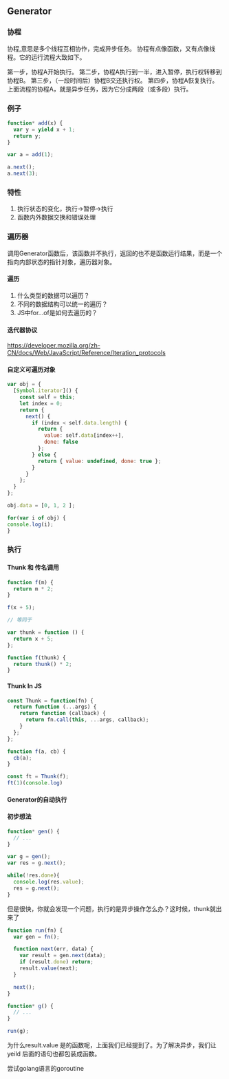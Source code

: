 ## Generator

### 协程
协程,意思是多个线程互相协作，完成异步任务。
协程有点像函数，又有点像线程。它的运行流程大致如下。

第一步，协程A开始执行。
第二步，协程A执行到一半，进入暂停，执行权转移到协程B。
第三步，（一段时间后）协程B交还执行权。
第四步，协程A恢复执行。
上面流程的协程A，就是异步任务，因为它分成两段（或多段）执行。

### 例子
```JavaScript
function* add(x) {
  var y = yield x + 1;
  return y;
}

var a = add(1);

a.next();
a.next(3);
```

### 特性
1. 执行状态的变化，执行->暂停->执行
2. 函数内外数据交换和错误处理

### 遍历器
调用Generator函数后，该函数并不执行，返回的也不是函数运行结果，而是一个指向内部状态的指针对象，遍历器对象。

#### 遍历
1. 什么类型的数据可以遍历？
2. 不同的数据结构可以统一的遍历？
3. JS中for...of是如何去遍历的？

#### 迭代器协议
https://developer.mozilla.org/zh-CN/docs/Web/JavaScript/Reference/Iteration_protocols

#### 自定义可遍历对象
```JavaScript
var obj = {
  [Symbol.iterator]() {
    const self = this;
    let index = 0;
    return {
      next() {
        if (index < self.data.length) {
          return {
            value: self.data[index++],
            done: false
          };
        } else {
          return { value: undefined, done: true };
        }
      }
    };
  }
};

obj.data = [0, 1, 2 ];

for(var i of obj) {
console.log(i);
}

```


### 执行

#### Thunk 和 传名调用
```javascript
function f(m) {
  return m * 2;
}

f(x + 5);

// 等同于

var thunk = function () {
  return x + 5;
};

function f(thunk) {
  return thunk() * 2;
}
```

#### Thunk In JS
```javascript
const Thunk = function(fn) {
  return function (...args) {
    return function (callback) {
      return fn.call(this, ...args, callback);
    }
  };
};

function f(a, cb) {
  cb(a);
}

const ft = Thunk(f);
ft(1)(console.log)
```

#### Generator的自动执行

#### 初步想法
```javascript
function* gen() {
  // ...
}

var g = gen();
var res = g.next();

while(!res.done){
  console.log(res.value);
  res = g.next();
}
```
但是很快，你就会发现一个问题，执行的是异步操作怎么办？这时候，thunk就出来了
```javascript
function run(fn) {
  var gen = fn();

  function next(err, data) {
    var result = gen.next(data);
    if (result.done) return;
    result.value(next);
  }

  next();
}

function* g() {
  // ...
}

run(g);
```

为什么result.value 是的函数呢，上面我们已经提到了。为了解决异步，我们让yeild 后面的语句也都包装成函数。

尝试golang语言的goroutine
